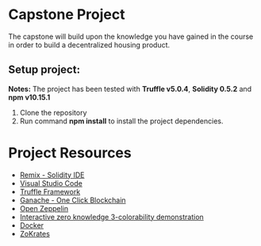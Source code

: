 # Capstone Project

The capstone will build upon the knowledge you have gained in the course in order to build a decentralized housing product. 

## Setup project:
__Notes:__ The project has been tested with __Truffle v5.0.4__, __Solidity 0.5.2__ and __npm v10.15.1__
1. Clone the repository
2. Run command __npm install__ to install the project dependencies.

# Project Resources

* [Remix - Solidity IDE](https://remix.ethereum.org/)
* [Visual Studio Code](https://code.visualstudio.com/)
* [Truffle Framework](https://truffleframework.com/)
* [Ganache - One Click Blockchain](https://truffleframework.com/ganache)
* [Open Zeppelin ](https://openzeppelin.org/)
* [Interactive zero knowledge 3-colorability demonstration](http://web.mit.edu/~ezyang/Public/graph/svg.html)
* [Docker](https://docs.docker.com/install/)
* [ZoKrates](https://github.com/Zokrates/ZoKrates)
